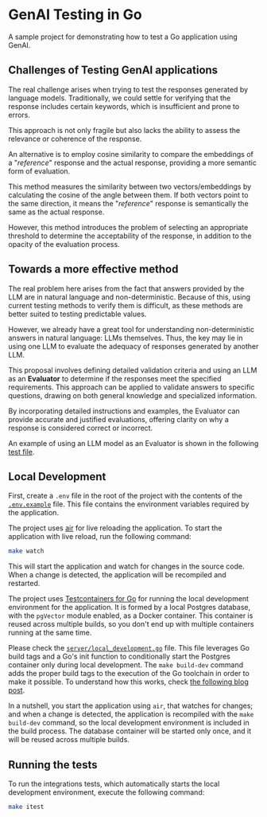 # GenAI Testing in Go

A sample project for demonstrating how to test a Go application using GenAI.

## Challenges of Testing GenAI applications

The real challenge arises when trying to test the responses generated by language models. Traditionally, we could settle for verifying that the response includes certain keywords, which is insufficient and prone to errors.

This approach is not only fragile but also lacks the ability to assess the relevance or coherence of the response.

An alternative is to employ cosine similarity to compare the embeddings of a "_reference_" response and the actual response, providing a more semantic form of evaluation.

This method measures the similarity between two vectors/embeddings by calculating the cosine of the angle between them. If both vectors point to the same direction, it means the "_reference_" response is semantically the same as the actual response.

However, this method introduces the problem of selecting an appropriate threshold to determine the acceptability of the response, in addition to the opacity of the evaluation process.

## Towards a more effective method

The real problem here arises from the fact that answers provided by the LLM are in natural language and non-deterministic.
Because of this, using current testing methods to verify them is difficult, as these methods are better suited to testing predictable values. 

However, we already have a great tool for understanding non-deterministic answers in natural language: LLMs themselves.
Thus, the key may lie in using one LLM to evaluate the adequacy of responses generated by another LLM. 

This proposal involves defining detailed validation criteria and using an LLM as an **Evaluator** to determine if the responses meet the specified requirements. This approach can be applied to validate answers to specific questions, drawing on both general knowledge and specialized information.

By incorporating detailed instructions and examples, the Evaluator can provide accurate and justified evaluations, offering clarity on why a response is considered correct or incorrect.

An example of using an LLM model as an Evaluator is shown in the following [test file](./internal/server/routes_local_dev_test.go).

## Local Development

First, create a `.env` file in the root of the project with the contents of the [`.env.example`](.env.example) file. This file contains the environment variables required by the application.

The project uses [air](https://github.com/air-verse/air) for live reloading the application. To start the application with live reload, run the following command:

```bash
make watch
```

This will start the application and watch for changes in the source code. When a change is detected, the application will be recompiled and restarted.

The project uses [Testcontainers for Go](https://github.com/testcontainers/testcontainers-go) for running the local development environment for the application. It is formed by a local Postgres database, with the `pgVector` module enabled, as a Docker container. This container is reused across multiple builds, so you don't end up with multiple containers running at the same time.

Please check the [`server/local_development.go`](./internal/server/local_development.go) file. This file leverages Go build tags and a Go's init function to conditionally start the Postgres container only during local development. The `make build-dev` command adds the proper build tags to the execution of the Go toolchain in order to make it possible. To understand how this works, check [the following blog post](https://www.docker.com/blog/local-development-of-go-applications-with-testcontainers/).

In a nutshell, you start the application using `air`, that watches for changes; and when a change is detected, the application is recompiled with the `make build-dev` command, so the local development environment is included in the build process. The database container will be started only once, and it will be reused across multiple builds.

## Running the tests

To run the integrations tests, which automatically starts the local development environment, execute the following command:

```bash
make itest
```
